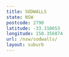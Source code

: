 ```yaml
---
title: SODWALLS
state: NSW
postcode: 2790
latitude: -33.310653
longitude: 150.356874
url: /nsw/sodwalls/
layout: suburb
---
```

